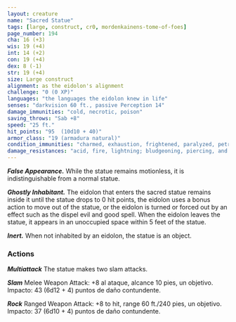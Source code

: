 ```yaml
---
layout: creature
name: "Sacred Statue"
tags: [large, construct, cr0, mordenkainens-tome-of-foes]
page_number: 194
cha: 16 (+3)
wis: 19 (+4)
int: 14 (+2)
con: 19 (+4)
dex: 8 (-1)
str: 19 (+4)
size: Large construct
alignment: as the eidolon's alignment
challenge: "0 (0 XP)"
languages: "the languages the eidolon knew in life"
senses: "darkvision 60 ft., passive Perception 14"
damage_immunities: "cold, necrotic, poison"
saving_throws: "Sab +8"
speed: "25 ft."
hit_points: "95  (10d10 + 40)"
armor_class: "19 (armadura natural)"
condition_immunities: "charmed, exhaustion, frightened, paralyzed, petrified, poisoned"
damage_resistances: "acid, fire, lightning; bludgeoning, piercing, and slashing from nonmagical attacks"
---
```


***False Appearance.*** While the statue remains motionless, it is indistinguishable from a normal statue.

***Ghostly Inhabitant.*** The eidolon that enters the sacred statue remains inside it until the statue drops to 0 hit points, the eidolon uses a bonus action to move out of the statue, or the eidolon is turned or forced out by an effect such as the dispel evil and good spell. When the eidolon leaves the statue, it appears in an unoccupied space within 5 feet of the statue.

***Inert.*** When not inhabited by an eidolon, the statue is an object.

### Actions

***Multiattack*** The statue makes two slam attacks.

***Slam*** Melee Weapon Attack: +8 al ataque, alcance 10 pies, un objetivo. Impacto: 43 (6d12 + 4) puntos de daño contundente.

***Rock*** Ranged Weapon Attack: +8 to hit, range 60 ft./240 pies, un objetivo. Impacto: 37 (6d10 + 4) puntos de daño contundente.